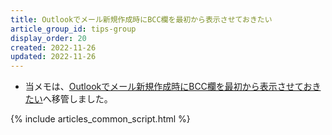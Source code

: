 ```yaml
---
title: Outlookでメール新規作成時にBCC欄を最初から表示させておきたい
article_group_id: tips-group
display_order: 20
created: 2022-11-26
updated: 2022-11-26
---
```

- 当メモは、[Outlookでメール新規作成時にBCC欄を最初から表示させておきたい](https://thinktwice.tech/it/outlook/want_to_display_the_bcc_field_from_the_beginning_when_creating_a_new_email/)へ移管しました。

{% include articles_common_script.html %}
